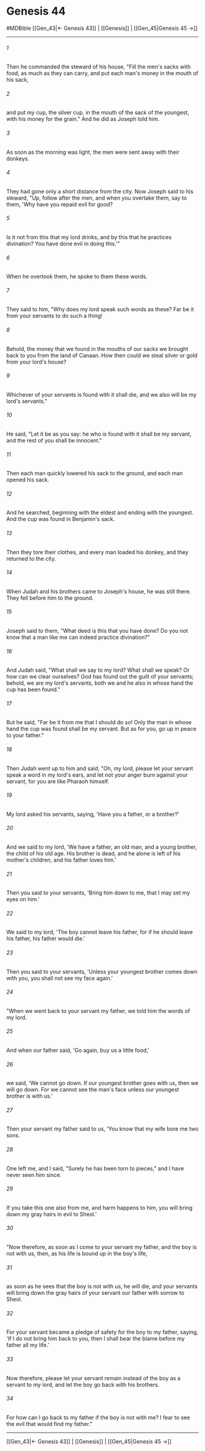 # Genesis 44
#MDBible
[[Gen_43|← Genesis 43]] | [[Genesis]] | [[Gen_45|Genesis 45 →]]

***

###### 1 
Then he commanded the steward of his house, "Fill the men's sacks with food, as much as they can carry, and put each man's money in the mouth of his sack, 

###### 2 
and put my cup, the silver cup, in the mouth of the sack of the youngest, with his money for the grain." And he did as Joseph told him. 

###### 3 
As soon as the morning was light, the men were sent away with their donkeys. 

###### 4 
They had gone only a short distance from the city. Now Joseph said to his steward, "Up, follow after the men, and when you overtake them, say to them, 'Why have you repaid evil for good? 

###### 5 
Is it not from this that my lord drinks, and by this that he practices divination? You have done evil in doing this.'" 

###### 6 
When he overtook them, he spoke to them these words. 

###### 7 
They said to him, "Why does my lord speak such words as these? Far be it from your servants to do such a thing! 

###### 8 
Behold, the money that we found in the mouths of our sacks we brought back to you from the land of Canaan. How then could we steal silver or gold from your lord's house? 

###### 9 
Whichever of your servants is found with it shall die, and we also will be my lord's servants." 

###### 10 
He said, "Let it be as you say: he who is found with it shall be my servant, and the rest of you shall be innocent." 

###### 11 
Then each man quickly lowered his sack to the ground, and each man opened his sack. 

###### 12 
And he searched, beginning with the eldest and ending with the youngest. And the cup was found in Benjamin's sack. 

###### 13 
Then they tore their clothes, and every man loaded his donkey, and they returned to the city. 

###### 14 
When Judah and his brothers came to Joseph's house, he was still there. They fell before him to the ground. 

###### 15 
Joseph said to them, "What deed is this that you have done? Do you not know that a man like me can indeed practice divination?" 

###### 16 
And Judah said, "What shall we say to my lord? What shall we speak? Or how can we clear ourselves? God has found out the guilt of your servants; behold, we are my lord's servants, both we and he also in whose hand the cup has been found." 

###### 17 
But he said, "Far be it from me that I should do so! Only the man in whose hand the cup was found shall be my servant. But as for you, go up in peace to your father." 

###### 18 
Then Judah went up to him and said, "Oh, my lord, please let your servant speak a word in my lord's ears, and let not your anger burn against your servant, for you are like Pharaoh himself. 

###### 19 
My lord asked his servants, saying, 'Have you a father, or a brother?' 

###### 20 
And we said to my lord, 'We have a father, an old man, and a young brother, the child of his old age. His brother is dead, and he alone is left of his mother's children, and his father loves him.' 

###### 21 
Then you said to your servants, 'Bring him down to me, that I may set my eyes on him.' 

###### 22 
We said to my lord, 'The boy cannot leave his father, for if he should leave his father, his father would die.' 

###### 23 
Then you said to your servants, 'Unless your youngest brother comes down with you, you shall not see my face again.' 

###### 24 
"When we went back to your servant my father, we told him the words of my lord. 

###### 25 
And when our father said, 'Go again, buy us a little food,' 

###### 26 
we said, 'We cannot go down. If our youngest brother goes with us, then we will go down. For we cannot see the man's face unless our youngest brother is with us.' 

###### 27 
Then your servant my father said to us, 'You know that my wife bore me two sons. 

###### 28 
One left me, and I said, "Surely he has been torn to pieces," and I have never seen him since. 

###### 29 
If you take this one also from me, and harm happens to him, you will bring down my gray hairs in evil to Sheol.' 

###### 30 
"Now therefore, as soon as I come to your servant my father, and the boy is not with us, then, as his life is bound up in the boy's life, 

###### 31 
as soon as he sees that the boy is not with us, he will die, and your servants will bring down the gray hairs of your servant our father with sorrow to Sheol. 

###### 32 
For your servant became a pledge of safety for the boy to my father, saying, 'If I do not bring him back to you, then I shall bear the blame before my father all my life.' 

###### 33 
Now therefore, please let your servant remain instead of the boy as a servant to my lord, and let the boy go back with his brothers. 

###### 34 
For how can I go back to my father if the boy is not with me? I fear to see the evil that would find my father." 

***

[[Gen_43|← Genesis 43]] | [[Genesis]] | [[Gen_45|Genesis 45 →]]
